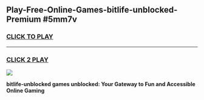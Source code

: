 
## Play-Free-Online-Games-bitlife-unblocked-Premium #5mm7v
<h3>
<a href="https://premium.freeplayer.one?title=bitlife-unblocked&ref=8M">CLICK TO PLAY</a></h3>
<hr>

<h3>
<a href="https://premium.freeplayer.one?title=bitlife-unblocked&ref=8M">CLICK 2 PLAY</a>
  
</h3>

<a href="https://premium.freeplayer.one?title=bitlife-unblocked&ref=8M"><img src="https://clearcache.store/games.png"></a>


**bitlife-unblocked games unblocked: Your Gateway to Fun and Accessible Online Gaming**
